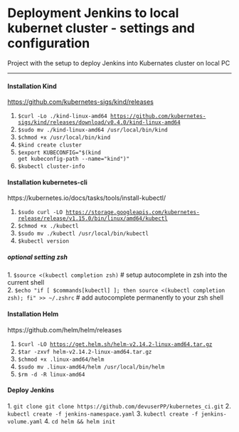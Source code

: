 # Deployment Jenkins to local kubernet cluster - settings and configuration

Project with the setup to deploy Jenkins into Kubernates cluster on local PC
<HR>
<H4>Installation Kind</H4>

https://github.com/kubernetes-sigs/kind/releases

1. <code>$curl -Lo ./kind-linux-amd64 https://github.com/kubernetes-sigs/kind/releases/download/v0.4.0/kind-linux-amd64</code>
2. <code>$sudo mv ./kind-linux-amd64 /usr/local/bin/kind</code>
3. <code>$chmod +x /usr/local/bin/kind</code>
4. <code>$kind create cluster</code>
5. <code>$export KUBECONFIG="$(kind get kubeconfig-path --name="kind")"</code>
6. <code>$kubectl cluster-info</code>

<H4>Installation kubernetes-cli</H4>
https://kubernetes.io/docs/tasks/tools/install-kubectl/

1. <code>$sudo curl -LO https://storage.googleapis.com/kubernetes-release/release/v1.15.0/bin/linux/amd64/kubectl</code>
2. <code>$chmod +x ./kubectl</code>
3. <code>$sudo mv ./kubectl /usr/local/bin/kubectl</code>
4. <code>$kubectl version</code>

<H5>optional setting zsh</H5>
1. <code>$source <(kubectl completion zsh)</code> # setup autocomplete in zsh into the current shell<BR>
2. <code>$echo "if [ $commands[kubectl] ]; then source <(kubectl completion zsh); fi" >> ~/.zshrc</code> # add autocomplete permanently to your zsh shell

<H4>Installation Helm</H4>
https://github.com/helm/helm/releases

1. <code>$curl -LO https://get.helm.sh/helm-v2.14.2-linux-amd64.tar.gz</code>
2. <code>$tar -zxvf helm-v2.14.2-linux-amd64.tar.gz</code>
3. <code>$chmod +x .linux-amd64/helm</code>
4. <code>$sudo mv .linux-amd64/helm /usr/local/bin/helm</code>
5. <code>$rm -d -R  linux-amd64</code>

<H4>Deploy Jenkins</H4>
1. <code>git clone git clone https://github.com/devuserPP/kubernetes_ci.git</code>
2. <code>kubectl create -f jenkins-namespace.yaml</code>
3. <code>kubectl create -f jenkins-volume.yaml</code>
4. <code>cd helm && helm init</code>

